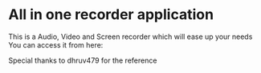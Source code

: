 # All in one recorder application

This is a Audio, Video and Screen recorder which will ease up your needs
You can access it from here:

Special thanks to dhruv479 for the reference
